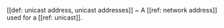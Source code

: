 [[def: unicast address, unicast addresses]]
~ A [[ref: network address]] used for a [[ref: unicast]].

